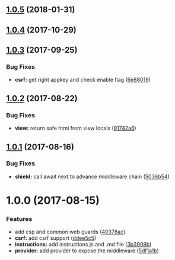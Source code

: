 <a name="1.0.5"></a>
## [1.0.5](https://github.com/adonisjs/adonis-shield/compare/v1.0.4...v1.0.5) (2018-01-31)



<a name="1.0.4"></a>
## [1.0.4](https://github.com/adonisjs/adonis-shield/compare/v1.0.3...v1.0.4) (2017-10-29)



<a name="1.0.3"></a>
## [1.0.3](https://github.com/adonisjs/adonis-shield/compare/v1.0.2...v1.0.3) (2017-09-25)


### Bug Fixes

* **csrf:** get right appkey and check enable flag ([6e88019](https://github.com/adonisjs/adonis-shield/commit/6e88019))



<a name="1.0.2"></a>
## [1.0.2](https://github.com/adonisjs/adonis-shield/compare/v1.0.1...v1.0.2) (2017-08-22)


### Bug Fixes

* **view:** return safe html from view locals ([91742a6](https://github.com/adonisjs/adonis-shield/commit/91742a6))



<a name="1.0.1"></a>
## [1.0.1](https://github.com/adonisjs/adonis-shield/compare/v1.0.0...v1.0.1) (2017-08-16)


### Bug Fixes

* **shield:** call await next to advance middleware chain ([5036b54](https://github.com/adonisjs/adonis-shield/commit/5036b54))



<a name="1.0.0"></a>
# 1.0.0 (2017-08-15)


### Features

* add csp and common web guards ([40378ac](https://github.com/adonisjs/adonis-shield/commit/40378ac))
* **csrf:** add csrf support ([ddee5c5](https://github.com/adonisjs/adonis-shield/commit/ddee5c5))
* **instructions:** add instructions.js and .md file ([3b3909b](https://github.com/adonisjs/adonis-shield/commit/3b3909b))
* **provider:** add provider to expose the middleware ([5df1a1b](https://github.com/adonisjs/adonis-shield/commit/5df1a1b))



